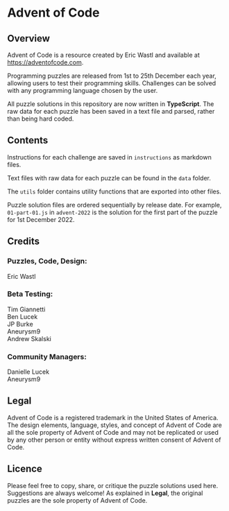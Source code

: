 # Advent of Code

## Overview

Advent of Code is a resource created by Eric Wastl and available at https://adventofcode.com.

Programming puzzles are released from 1st to 25th December each year, allowing users to test their programming skills. Challenges can be solved with any programming language chosen by the user.

All puzzle solutions in this repository are now written in **TypeScript**. The raw data for each puzzle has been saved in a text file and parsed, rather than being hard coded.

## Contents

Instructions for each challenge are saved in `instructions` as markdown files.

Text files with raw data for each puzzle can be found in the `data` folder.

The `utils` folder contains utility functions that are exported into other files.

Puzzle solution files are ordered sequentially by release date. For example, `01-part-01.js` in `advent-2022` is the solution for the first part of the puzzle for 1st December 2022.

## Credits

### Puzzles, Code, Design:

Eric Wastl

### Beta Testing:

Tim Giannetti\
Ben Lucek\
JP Burke\
Aneurysm9\
Andrew Skalski

### Community Managers:

Danielle Lucek\
Aneurysm9

## Legal

Advent of Code is a registered trademark in the United States of America. The design elements, language, styles, and concept of Advent of Code are all the sole property of Advent of Code and may not be replicated or used by any other person or entity without express written consent of Advent of Code.

## Licence

Please feel free to copy, share, or critique the puzzle solutions used here. Suggestions are always welcome! As explained in **Legal**, the original puzzles are the sole property of Advent of Code.